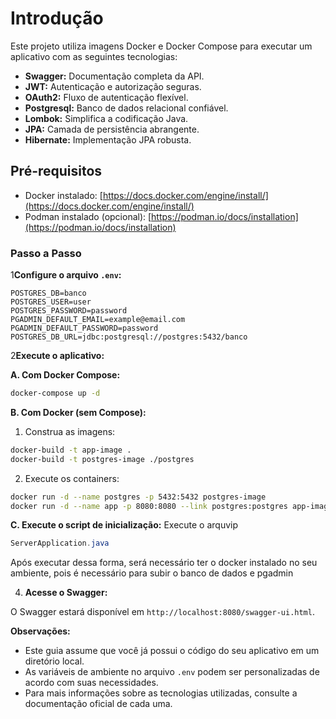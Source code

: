 # Introdução

Este projeto utiliza imagens Docker e Docker Compose para executar um aplicativo com as seguintes tecnologias:

* **Swagger:** Documentação completa da API.
* **JWT:** Autenticação e autorização seguras.
* **OAuth2:** Fluxo de autenticação flexível.
* **Postgresql:** Banco de dados relacional confiável.
* **Lombok:** Simplifica a codificação Java.
* **JPA:** Camada de persistência abrangente.
* **Hibernate:** Implementação JPA robusta.

## Pré-requisitos

* Docker instalado: [https://docs.docker.com/engine/install/](https://docs.docker.com/engine/install/)
* Podman instalado (opcional): [https://podman.io/docs/installation](https://podman.io/docs/installation)

### Passo a Passo

1**Configure o arquivo `.env`:**

```
POSTGRES_DB=banco
POSTGRES_USER=user
POSTGRES_PASSWORD=password
PGADMIN_DEFAULT_EMAIL=example@email.com
PGADMIN_DEFAULT_PASSWORD=password
POSTGRES_DB_URL=jdbc:postgresql://postgres:5432/banco
```

2**Execute o aplicativo:**

**A. Com Docker Compose:**

```bash
docker-compose up -d
```

**B. Com Docker (sem Compose):**

1. Construa as imagens:
```bash
docker-build -t app-image .
docker-build -t postgres-image ./postgres
```

2. Execute os containers:
```bash
docker run -d --name postgres -p 5432:5432 postgres-image
docker run -d --name app -p 8080:8080 --link postgres:postgres app-image
```

**C. Execute o script de inicialização:**
Execute o arquvip 

```java
ServerApplication.java
```
Após executar dessa forma, será necessário ter o docker instalado no seu ambiente, pois é necessário para subir o banco de dados e pgadmin

4. **Acesse o Swagger:**

O Swagger estará disponível em `http://localhost:8080/swagger-ui.html`.

**Observações:**

* Este guia assume que você já possui o código do seu aplicativo em um diretório local.
* As variáveis de ambiente no arquivo `.env` podem ser personalizadas de acordo com suas necessidades.
* Para mais informações sobre as tecnologias utilizadas, consulte a documentação oficial de cada uma.